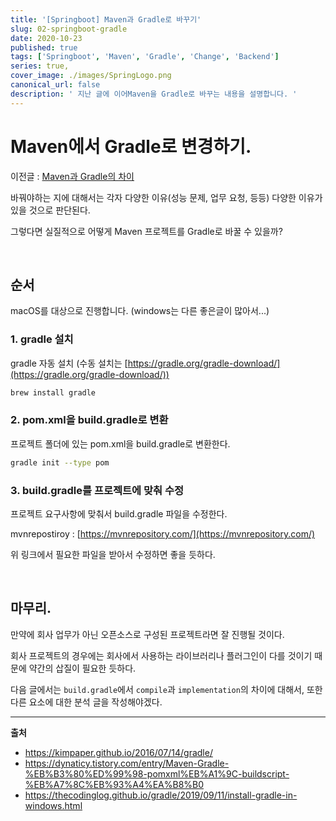```yaml
---
title: '[Springboot] Maven과 Gradle로 바꾸기'
slug: 02-springboot-gradle
date: 2020-10-23
published: true
tags: ['Springboot', 'Maven', 'Gradle', 'Change', 'Backend']
series: true,
cover_image: ./images/SpringLogo.png
canonical_url: false
description: ' 지난 글에 이어Maven을 Gradle로 바꾸는 내용을 설명합니다. '
---
```


# Maven에서 Gradle로 변경하기.

이전글 : [Maven과 Gradle의 차이](https://../backend/2020/10/14/backend-spring-maven-gradle-diff/)

바꿔야하는 지에 대해서는 각자 다양한 이유(성능 문제, 업무 요청, 등등) 다양한 이유가 있을 것으로 판단된다.

그렇다면 실질적으로 어떻게 Maven 프로젝트를 Gradle로 바꿀 수 있을까?

<br/>

## 순서

macOS를 대상으로 진행합니다. (windows는 다른 좋은글이 많아서...)

### 1. gradle 설치

gradle 자동 설치 (수동 설치는 [https://gradle.org/gradle-download/](https://gradle.org/gradle-download/))

```bash
brew install gradle
```

### 2. pom.xml을 build.gradle로 변환

프로젝트 폴더에 있는 pom.xml을 build.gradle로 변환한다.

```bash
gradle init --type pom
```

### 3. build.gradle를 프로젝트에 맞춰 수정

프로젝트 요구사항에 맞춰서 build.gradle 파일을 수정한다.

mvnrepostiroy : [https://mvnrepository.com/](https://mvnrepository.com/)

위 링크에서 필요한 파일을 받아서 수정하면 좋을 듯하다.

<br/>

## 마무리.

만약에 회사 업무가 아닌 오픈소스로 구성된 프로젝트라면 잘 진행될 것이다.

회사 프로젝트의 경우에는 회사에서 사용하는 라이브러리나 플러그인이 다를 것이기 때문에 약간의 삽질이 필요한 듯하다.

다음 글에서는 `build.gradle`에서 `compile`과 `implementation`의 차이에 대해서, 또한 다른 요소에 대한 분석 글을 작성해야겠다.

---

**출처**

- https://kimpaper.github.io/2016/07/14/gradle/
- https://dynaticy.tistory.com/entry/Maven-Gradle-%EB%B3%80%ED%99%98-pomxml%EB%A1%9C-buildscript-%EB%A7%8C%EB%93%A4%EA%B8%B0
- https://thecodinglog.github.io/gradle/2019/09/11/install-gradle-in-windows.html
